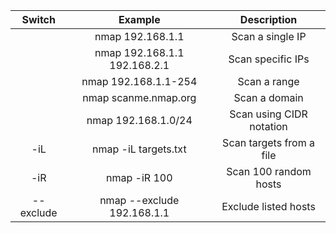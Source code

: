 | Switch | Example | Description
|:-----:|:-----:|:----:|
||nmap 192.168.1.1|Scan a single IP	
||nmap 192.168.1.1 192.168.2.1|Scan specific IPs
||nmap 192.168.1.1-254|Scan a range
||nmap scanme.nmap.org|Scan a domain
||nmap 192.168.1.0/24|Scan using CIDR notation
-iL|nmap -iL targets.txt|Scan targets from a file
-iR|nmap -iR 100|Scan 100 random hosts
--exclude|nmap --exclude 192.168.1.1|Exclude listed hosts





